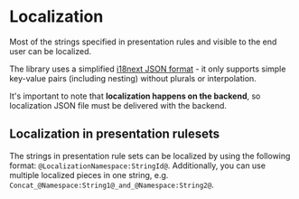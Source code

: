 # Localization

Most of the strings specified in presentation rules and visible to the
end user can be localized.

The library uses a simplified [i18next JSON
format](https://www.i18next.com/misc/json-format#i-18-next-json-v3) - it
only supports simple key-value pairs (including nesting) without plurals or
interpolation.

It's important to note that **localization happens on the backend**,
so localization JSON file must be delivered with the backend.

## Localization in presentation rulesets

The strings in presentation rule sets can be localized by using the following
format: `@LocalizationNamespace:StringId@`. Additionally, you can use multiple
localized pieces in one string, e.g. `Concat_@Namespace:String1@_and_@Namespace:String2@`.
